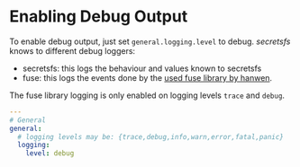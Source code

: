 # Enabling Debug Output

To enable debug output, just set `general.logging.level` to debug.
_secretsfs_ knows to different debug loggers:

* secretsfs: this logs the behaviour and values known to secretsfs
* fuse: this logs the events done by the [used fuse library by hanwen](https://github.com/hanwen/go-fuse#appendix-i-go-fuse-log-format).

The fuse library logging is only enabled on logging levels `trace` and `debug`.

```yaml
---
# General
general:
  # logging levels may be: {trace,debug,info,warn,error,fatal,panic}
  logging:
    level: debug
```
